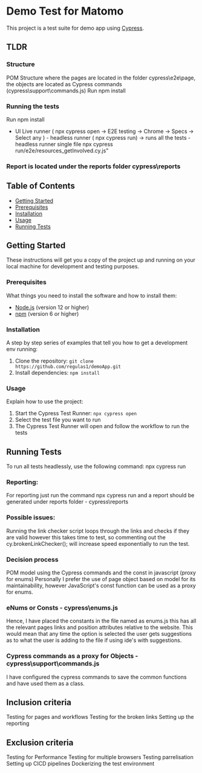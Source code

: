 # Demo Test for Matomo

This project is a test suite for demo app using [Cypress](https://www.cypress.io/).

## TLDR
### Structure
 POM Structure where the pages are located in the folder cypress\e2e\page, the objects are located as Cypress commands (cypress\support\commands.js)
Run npm install

### Running the tests 
Run npm install
- UI Live runner ( npx cypress open -> E2E testing -> Chrome -> Specs -> Select any )
                  - headless runner ( npx cypress run) -> runs all the tests 
                  - headless runner single file npx cypress run/e2e/resources_getInvolved.cy.js"
                
### Report is located under the reports folder cypress\reports

## Table of Contents

- [Getting Started](#getting-started)
- [Prerequisites](#prerequisites)
- [Installation](#installation)
- [Usage](#usage)
- [Running Tests](#running-tests)

## Getting Started

These instructions will get you a copy of the project up and running on your local machine for development and testing purposes.

### Prerequisites

What things you need to install the software and how to install them:

- [Node.js](https://nodejs.org/en/) (version 12 or higher)
- [npm](https://www.npmjs.com/) (version 6 or higher)

### Installation

A step by step series of examples that tell you how to get a development env running:

1. Clone the repository: `git clone https://github.com/regulas1/demoApp.git`
2. Install dependencies: `npm install`

### Usage

Explain how to use the project:

1. Start the Cypress Test Runner: `npx cypress open`
2. Select the test file you want to run
3. The Cypress Test Runner will open and follow the workflow to run the tests 

## Running Tests

To run all tests headlessly, use the following command:
npx cypress run 

### Reporting: 
For reporting just run the command npx cypress run  and a report should be generated 
under reports folder -  cypress\reports

### Possible issues: 
Running the link checker script loops through the links and checks if they are valid 
however this takes time to test, so commenting out the     cy.brokenLinkChecker(); will 
increase speed exponentially to run the test.

### Decision process
POM model using the Cypress commands and the const in javascript (proxy for enums)
Personally I prefer the use of page object based on model for its maintainability, 
however JavaScript's const function can be used as a proxy for enums. 

###  eNums or Consts  - cypress\enums.js
Hence, I have placed the constants in the file named as enums.js this has all the relevant 
pages links and position attributes relative to the website.
This would mean that any time the option is selected the user gets suggestions as to what the user
is adding to the file if using ide's with suggestions.

###  Cypress commands as a proxy for Objects - cypress\support\commands.js
I have configured the cypress commands to save the common functions and have used them as a class. 

## Inclusion criteria
Testing for pages and workflows 
Testing for the broken links
Setting up the reporting 

## Exclusion criteria
Testing for Performance
Testing for multiple browsers
Testing parrelisation
Setting up CICD pipelines
Dockerizing the test environment
